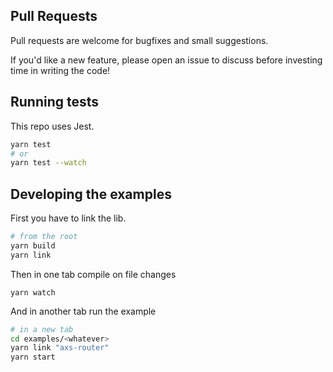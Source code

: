 ## Pull Requests

Pull requests are welcome for bugfixes and small suggestions.

If you'd like a new feature, please open an issue to discuss before investing time in writing the code!

## Running tests

This repo uses Jest.

```sh
yarn test
# or
yarn test --watch
```

## Developing the examples

First you have to link the lib.

```sh
# from the root
yarn build
yarn link
```

Then in one tab compile on file changes

```
yarn watch
```

And in another tab run the example

```sh
# in a new tab
cd examples/<whatever>
yarn link "axs-router"
yarn start
```

